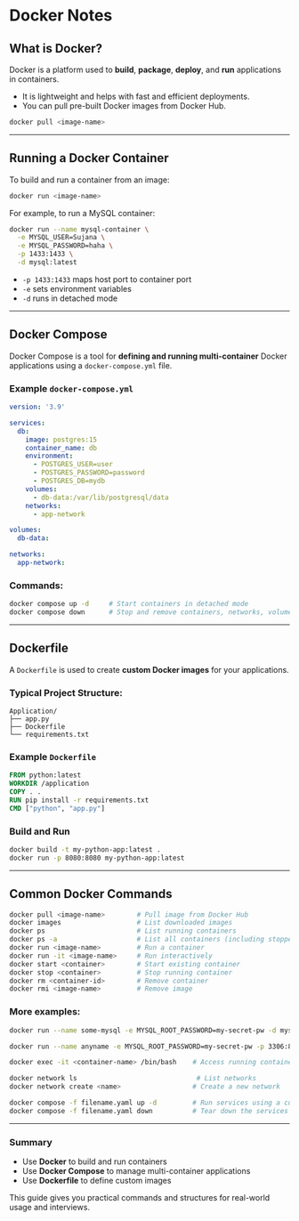 # Docker Notes

## What is Docker?

Docker is a platform used to **build**, **package**, **deploy**, and **run** applications in containers.

* It is lightweight and helps with fast and efficient deployments.
* You can pull pre-built Docker images from Docker Hub.

```bash
docker pull <image-name>
```

---

## Running a Docker Container

To build and run a container from an image:

```bash
docker run <image-name>
```

For example, to run a MySQL container:

```bash
docker run --name mysql-container \
  -e MYSQL_USER=Sujana \
  -e MYSQL_PASSWORD=haha \
  -p 1433:1433 \
  -d mysql:latest
```

* `-p 1433:1433` maps host port to container port
* `-e` sets environment variables
* `-d` runs in detached mode

---

## Docker Compose

Docker Compose is a tool for **defining and running multi-container** Docker applications using a `docker-compose.yml` file.

### Example `docker-compose.yml`

```yaml
version: '3.9'

services:
  db:
    image: postgres:15
    container_name: db
    environment:
      - POSTGRES_USER=user
      - POSTGRES_PASSWORD=password
      - POSTGRES_DB=mydb
    volumes:
      - db-data:/var/lib/postgresql/data
    networks:
      - app-network

volumes:
  db-data:

networks:
  app-network:
```

### Commands:

```bash
docker compose up -d     # Start containers in detached mode
docker compose down      # Stop and remove containers, networks, volumes
```

---

## Dockerfile

A `Dockerfile` is used to create **custom Docker images** for your applications.

### Typical Project Structure:

```
Application/
├── app.py
├── Dockerfile
└── requirements.txt
```

### Example `Dockerfile`

```Dockerfile
FROM python:latest
WORKDIR /application
COPY . .
RUN pip install -r requirements.txt
CMD ["python", "app.py"]
```

### Build and Run

```bash
docker build -t my-python-app:latest .
docker run -p 8080:8080 my-python-app:latest
```

---

## Common Docker Commands

```bash
docker pull <image-name>        # Pull image from Docker Hub
docker images                   # List downloaded images
docker ps                       # List running containers
docker ps -a                    # List all containers (including stopped)
docker run <image-name>         # Run a container
docker run -it <image-name>     # Run interactively
docker start <container>        # Start existing container
docker stop <container>         # Stop running container
docker rm <container-id>        # Remove container
docker rmi <image-name>         # Remove image
```

### More examples:

```bash
docker run --name some-mysql -e MYSQL_ROOT_PASSWORD=my-secret-pw -d mysql

docker run --name anyname -e MYSQL_ROOT_PASSWORD=my-secret-pw -p 3306:8080 -d mysql

docker exec -it <container-name> /bin/bash    # Access running container shell

docker network ls                              # List networks
docker network create <name>                  # Create a new network

docker compose -f filename.yaml up -d         # Run services using a custom compose file
docker compose -f filename.yaml down          # Tear down the services
```

---

### Summary

* Use **Docker** to build and run containers
* Use **Docker Compose** to manage multi-container applications
* Use **Dockerfile** to define custom images

This guide gives you practical commands and structures for real-world usage and interviews.

